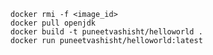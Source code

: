     docker rmi -f <image_id>
    docker pull openjdk
    docker build -t puneetvashisht/helloworld .
    docker run puneetvashisht/helloworld:latest